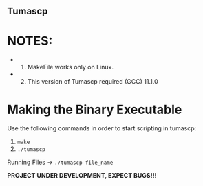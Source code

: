 ## Tumascp
# NOTES:
- 1. MakeFile works only on Linux.
- 2. This version of Tumascp required (GCC) 11.1.0

# Making the Binary Executable
Use the following commands in order to start scripting in tumascp:
1. `make`
2. `./tumascp`

Running Files -> `./tumascp file_name`

**PROJECT UNDER DEVELOPMENT, EXPECT BUGS!!!**
